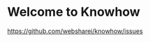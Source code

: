 Welcome to Knowhow
==============

https://github.com/websharei/knowhow/issues
<!--
Restaurant List<br>
* [All Search for 분당's 서현](https://github.com/websharei/restaurant/issues?q=is%3Aissue+is%3Aopen+label%3A%EC%84%9C%ED%98%84)
* [Keyword Search](https://github.com/websharei/restaurant/labels)
-->
